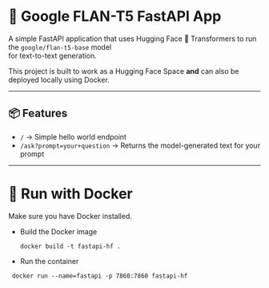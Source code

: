 # 🦊 Google FLAN-T5 FastAPI App

A simple FastAPI application that uses Hugging Face 🤗 Transformers to run the `google/flan-t5-base` model  
for text-to-text generation.

This project is built to work as a Hugging Face Space **and** can also be deployed locally using Docker.

---

## 📦 Features
- `/` → Simple hello world endpoint
- `/ask?prompt=your+question` → Returns the model-generated text for your prompt

---

# 🐳 Run with Docker

Make sure you have Docker installed.
- Build the Docker image
  ```console
  docker build -t fastapi-hf .
  ```

- Run the container
 ```console
  docker run --name=fastapi -p 7860:7860 fastapi-hf
  ```
